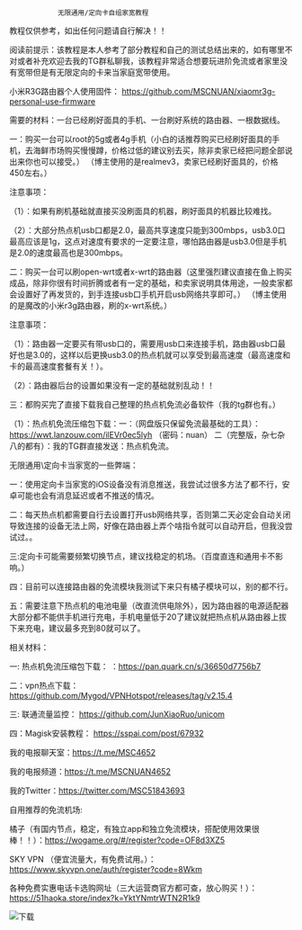                 无限通用/定向卡自组家宽教程


教程仅供参考，如出任何问题请自行解决！！

阅读前提示：该教程是本人参考了部分教程和自己的测试总结出来的，如有哪里不对或者补充欢迎去我的TG群私聊我，该教程非常适合想要玩进阶免流或者家里没有宽带但是有无限定向的卡来当家庭宽带使用。

小米R3G路由器个人使用固件： https://github.com/MSCNUAN/xiaomr3g-personal-use-firmware


需要的材料：一台已经刷好面具的手机、一台刷好系统的路由器、一根数据线。



一：购买一台可以root的5g或者4g手机（小白的话推荐购买已经刷好面具的手机，去海鲜市场购买慢慢蹲，价格过低的建议别去买，除非卖家已经把问题全部说出来你也可以接受。） （博主使用的是realmev3，卖家已经刷好面具的，价格450左右。）

注意事项：


（1）：如果有刷机基础就直接买没刷面具的机器，刷好面具的机器比较难找。  


（2）：大部分热点机usb口都是2.0，最高共享速度只能到300mbps，usb3.0口最高应该是1g，这点对速度有要求的一定要注意，哪怕路由器是usb3.0但是手机是2.0的速度最高也是300mbps。



二：购买一台可以刷open-wrt或者x-wrt的路由器（这里强烈建议直接在鱼上购买成品，除非你很有时间折腾或者有一定的基础，和卖家说明具体用途，一般卖家都会设置好了再发货的，到手连接usb口手机开启usb网络共享即可。）   （博主使用的是魔改的小米r3g路由器，刷的x-wrt系统。）

注意事项：

（1）：路由器一定要买有带usb口的，需要用usb口来连接手机，路由器usb口最好也是3.0的，这样以后更换usb3.0的热点机就可以享受到最高速度（最高速度和卡的最高速度套餐有关！）。


（2）：路由器后台的设置如果没有一定的基础就别乱动！！



三：都购买完了直接下载我自己整理的热点机免流必备软件（我的tg群也有。）


（1）：热点机免流压缩包下载：一：（网盘版只保留免流最基础的工具）：https://wwt.lanzouw.com/ilEVr0ec5lyh  （密码：nuan）    二（完整版，杂七杂八的都有）：我的TG群直接发送：热点机免流。



无限通用\定向卡当家宽的一些弊端：

一：使用定向卡当家宽的iOS设备没有消息推送，我尝试过很多方法了都不行，安卓可能也会有消息延迟或者不推送的情况。

二：每天热点机都需要自行去设置打开usb网络共享，否则第二天必定会自动关闭导致连接的设备无法上网，好像在路由器上弄个啥指令就可以自动开启，但我没尝试过。。

三:定向卡可能需要频繁切换节点，建议找稳定的机场。（百度直连和通用卡不影响。）

四：目前可以连接路由器的免流模块我测试下来只有橘子模块可以，别的都不行。

五：需要注意下热点机的电池电量（改直流供电除外），因为路由器的电源适配器大部分都不能供手机进行充电，手机电量低于20了建议就把热点机从路由器上拔下来充电，建议最多充到80就可以了。



相关材料：

一:  热点机免流压缩包下载： ：https://pan.quark.cn/s/36650d7756b7
 
二：vpn热点下载：https://github.com/Mygod/VPNHotspot/releases/tag/v2.15.4

三: 联通流量监控： https://github.com/JunXiaoRuo/unicom

四：Magisk安装教程： https://sspai.com/post/67932









我的电报聊天室：https://t.me/MSC4652 


我的电报频道：https://t.me/MSCNUAN4652


我的Twitter：https://twitter.com/MSC51843693


自用推荐的免流机场:


橘子（有国内节点，稳定，有独立app和独立免流模块，搭配使用效果很棒！！）：https://wogame.org/#/register?code=OF8d3XZ5



SKY VPN （便宜流量大，有免费试用。）：https://www.skyvpn.one/auth/register?code=8Wkm



各种免费实惠电话卡选购网址（三大运营商官方都可查，放心购买！）：https://51haoka.store/index?k=YktYNmtrWTN2R1k9


![下载](https://github.com/MSCNUAN/router-flash/assets/77392262/92dc5fee-fb8d-4d16-8e9a-cd9fae0959ab)

